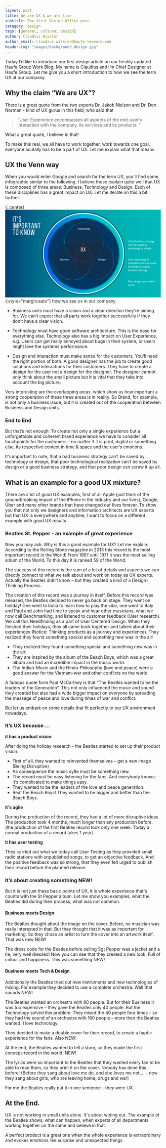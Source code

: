 ```yaml
---
layout: post
title: We are UX & we are live
subtitle: The first Design Office post
category: design
tags: [general, culture, design]
author: Claudius Wissler
author_email: claudius.wissler@haufe-lexware.com 
header-img: "images/background_design.jpg"
---
```


Today I’d like to introduce our first design article on our freshly updated Haufe Group Work Blog.
My name is Claudius and I’m Chief Designer at Haufe Group. Let me give you a short introduction to how we see the term UX at our company.

## Why the claim “We are UX”? 
There is a great quote from the two experts Dr. Jakob Nielson
and Dr. Don Norman - kind of UX gurus in this field, who said that 

> “User Experience encompasses all aspects of the end-user‘s interaction with the company, its services and its products. “ 

What a great quote, I believe in that! 

To make this real, we all have to work together, work towards one goal, everyone acutally has to be a part of UX. Let me explain what that means.

## UX the Venn way
When you would enter Google and search for the term UX, you'll find some infographic similar to the following. I believe these explain quite well that UX is composed of three areas: Business, Technology and Design. Each of these disciplines has a great impact on UX. Let me iterate on this a bit further.

{:.center}
![UX and Venn](/images/design/Blog_Bild1.jpg){:style="margin:auto"}
how we see ux in our company

- Business units must have a vision and a clear direction they're aiming for. We can‘t expect that all parts work together successfully if they don’t have a clear vision.

-	Technology must have good software architecture. This is the base for everything else. Technology also has a big impact on User Experience, e.g. Users can get really annoyed about bugs in their system, or users might love the systems performance. 

-	Design and interaction must make sense for the customers. You'll need the right portion of both. A good designer has the job to create  good solutions and interactions for their customers. 
They have to create a design for the user not a design for the designer. The designer cannot only think about the small picture but it is vital that they take into account the big picture. 

Very interesting are the overlapping areas, which show us how important a strong cooperation of these three areas is in reality. So Brand, for example, is not only a business issue, but it is created out of the cooperation between Business and Design units. 


### End to End
But that’s not enough: To create not only a single experience but a unforgettable and coherent brand experience we have to consider all touchpoints for the customers - no matter if it is print, digital or something else, its respective context in time & space and the user’s emotions.

It’s important to note, that a bad business strategy can’t be saved by technology or design, that poor technological realization can’t be saved by design or a good business strategy, and that poor design can screw it up all. 

## What is an example for a good UX mixture?

There are a lot of good UX examples, first of all Apple (just think of the groundbreaking impact of the iPhone in the industry and our lives), Google, Uber and many other brands that have changed our lives forever. To show you that not only we designers and information architects are UX experts but that UX is everywhere and anytime, I want to focus on a different example with good UX results.  


### Beatles St. Pepper - an example of great experience
Now you may ask: Why is this a good example for UX? Let me explain:
According to the Rolling Stone magazine in 2013 this record is the most important record in the World! From 1967 until 1971 it was the most selling album of the World. To this day it is ranked 59 of the World.

The success of this record is the sum of a lot of details and aspects we can directly connect to what we talk about and work on today as UX experts. Actually the Beatles didn‘t know – but they created a kind of a Design-Thinking Process.

The creation of this record was a journey in itself. Before this record was released, the Beatles decided to never go back on stage. They went on holiday! One went to India to learn how to play the sitar, one went to Italy and Paul and John had time to speak and hear other musicians, what we now call Benchmarking, and listened to customer feedback (User research). 
We call this Needfinding as a part of User Centered Design. 
When they finished their holidays, they all came back together and talked about their experiences (Notice: Thinking products as a journey and experience). They realized they found something special and something new was in the air! 

-	They realized they found something special and something new was in the air! 
-	They are inspired by the album of the Beach Boys, which was a great album and had an incredible impact in the music world. 
-	The Indian-Music and the Hindu-Philosophy (love and peace) were a good answer for the Vietnam-war and other conflicts on the world.


A famous quote form Paul McCartney is that “The Beatles wanted to be the leaders of the Generation”. This not only influenced the music and sound they created but also had a wide bigger impact on everyone by spreading the message of peace and love during times of war and conflict. 

But let us embark on some details that fit perfectly to our UX environment nowadays.

### It’s UX because …

**it has a product vision**

After doing the holiday research - the Beatles started to set up their product vision:

- First of all, they wanted to reinvented themselves – get a new image (Being Disruptive)
- As consequence the music sylte must be something new. 
- The record must be easy listening for the fans. And everybody knows: It‘s complicated to make things easy. 
- They wanted to be the leaders of the love and peace generation. 
- Beat the Beach Boys! They wanted to be bigger and better than the Beach Boys. 


**it's agile**

During the production of the record, they had a lot of more disruptive ideas.
The production took 4 months, much longer than any production before. (the production of the first Beatles record took only one week. Today a normal production of a record takes 1 year).


**it has user testing**

They carried out what we today call User Testing as they provided small radio stations with unpublished songs, to get an objective feedback. And the positive feedback was so strong, that they even felt urged to publish their record before the planned release. 


### It’s about creating something NEW!
But it is not just these basic points of UX, it is whole experience that's counts with the St Pepper album. Let me show you examples, what the Beatles did during their process, what was not common. 


#### Business meets Design 
The Bealtes thought about the image on the cover. Before, no musician was really interested in that. But they thought that it was as important for marketing. So they chose an artist to turn the cover into an artwork itself. That was new NEW! 

The dress code for the Beatles before selling Sgt Pepper was a jacket and a tie, very well dressed! Now you can see that they created a new look. Full of colour and happiness. This was something NEW! 


#### Business meets Tech & Design

Additionally the Beatles tried out new instruments and new technologies of mixing. For example they decided to use a complete orchestra. Well that sounds NEW!

The Beatles wanted an orchestra with 80 people. But for their Business it was too expensive – they gave the Beatles only 40 people. But the Technology solved this problem: They mixed the 40 people four times – so they had the sound of an orchestra with 160 people – more than the Beatles wanted. I love technology.

They decided to make a double cover for their record, to create a haptic experience for the fans. Also NEW!

At the end, the Beatles wanted to tell a story, so they made the first concept-record in the world. NEW!

The lyrics were so important to the Beatles that they wanted every fan to be able to read them, so they print it on the cover. Nobody has done this before! 
(Before they sang about love me do, and she loves me not,… - now they sang about girls, who are leaving home, drugs and war)


For me the Beatles really put it in one sentence - they were UX.



## At the End.
UX is not working in small units alone. It's about widing out. 
The example of the Beatles shows, what can happen, when experts of all departments working together on the same and believe in that. 

A perfect product is a great one when the whole experience is extraordinary and evokes emotions like surprise and unexpected things.
